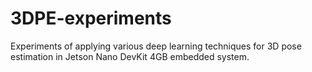 # 3DPE-experiments
Experiments of applying various deep learning techniques for 3D pose estimation in Jetson Nano DevKit 4GB embedded system.
